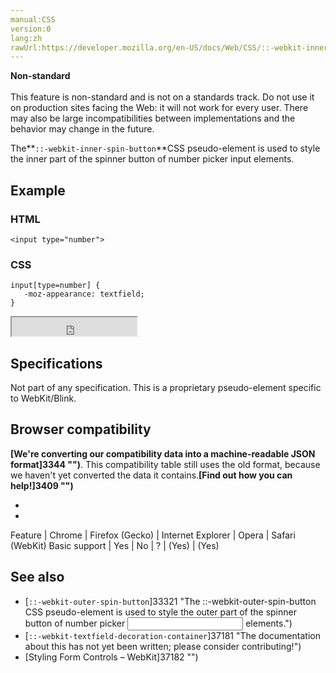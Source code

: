 ```yaml
---
manual:CSS
version:0
lang:zh
rawUrl:https://developer.mozilla.org/en-US/docs/Web/CSS/::-webkit-inner-spin-button
---
```






**Non-standard**<br></br>This feature is non-standard and is not on a standards track. Do not use it on production sites facing the Web: it will not work for every user. There may also be large incompatibilities between implementations and the behavior may change in the future.





The**`::-webkit-inner-spin-button`**CSS pseudo-element is used to style the inner part of the spinner button of number picker input elements.


## Example<a name="Example"></a>

### HTML<a name="HTML"></a>

```
<input type="number">
```

### CSS<a name="CSS"></a>

```
input[type=number] {
   -moz-appearance: textfield;
}
```


<iframe src='https://mdn.mozillademos.org/en-US/docs/Web/CSS/::-webkit-inner-spin-button$samples/Example?revision=1343994' width='200' height='30'></iframe>



## Specifications<a name="Specifications"></a>


Not part of any specification. This is a proprietary pseudo-element specific to WebKit/Blink.


## Browser compatibility<a name="Browser_compatibility"></a>


**[We&#39;re converting our compatibility data into a machine-readable JSON format]3344 "")**. This compatibility table still uses the old format, because we haven&#39;t yet converted the data it contains.**[Find out how you can help!]3409 "")**


* 
* 

Feature | Chrome | Firefox (Gecko) | Internet Explorer | Opera | Safari (WebKit) 
Basic support | Yes | No | ? | (Yes) | (Yes) 




## See also<a name="See_also"></a>

* [`::-webkit-outer-spin-button`]33321 "The ::-webkit-outer-spin-button CSS pseudo-element is used to style the outer part of the spinner button of number picker <input> elements.")
* [`::-webkit-textfield-decoration-container`]37181 "The documentation about this has not yet been written; please consider contributing!")
* [Styling Form Controls – WebKit]37182 "")



